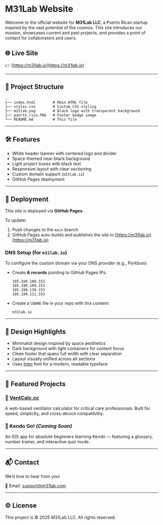 # M31Lab Website

Welcome to the official website for **M31Lab LLC**, a Puerto Rican startup inspired by the vast potential of the cosmos. This site introduces our mission, showcases current and past projects, and provides a point of contact for collaborators and users.

## 🌐 Live Site

👉 [https://m31lab.io](https://m31lab.io)

---

## 📁 Project Structure

```
.
├── index.html        # Main HTML file
├── styles.css        # Custom CSS styling
├── m31lab.png        # Black logo with transparent background
├── puerto_rico.PNG   # Footer badge image
└── README.md         # This file
```

---

## 🛠️ Features

- White header banner with centered logo and divider
- Space-themed near-black background
- Light project boxes with black text
- Responsive layout with clear sectioning
- Custom domain support (`m31lab.io`)
- GitHub Pages deployment

---

## 🚀 Deployment

This site is deployed via **GitHub Pages**.

To update:

1. Push changes to the `main` branch
2. GitHub Pages auto-builds and publishes the site to [https://m31lab.io](https://m31lab.io)

### DNS Setup (for `m31lab.io`)

To configure the custom domain via your DNS provider (e.g., Porkbun):

- Create **A records** pointing to GitHub Pages IPs:

  ```
  185.199.108.153
  185.199.109.153
  185.199.110.153
  185.199.111.153
  ```

- Create a `CNAME` file in your repo with this content:

  ```
  m31lab.io
  ```

---

## 🎨 Design Highlights

- Minimalist design inspired by space aesthetics
- Dark background with light containers for content focus
- Clean footer that spans full width with clear separation
- Layout visually unified across all sections
- Uses [Inter](https://fonts.google.com/specimen/Inter) font for a modern, readable typeface

---

## 📱 Featured Projects

### 🔹 [VentCalc.cc](https://ventcalc.cc)
A web-based ventilator calculator for critical care professionals. Built for speed, simplicity, and cross-device compatibility.

### 🔹 Kendo Go! *(Coming Soon)*
An iOS app for absolute beginners learning Kendo — featuring a glossary, number trainer, and interactive quiz mode.

---

## 📬 Contact

We’d love to hear from you!

📧 Email: [support@m31lab.com](mailto:support@m31lab.com)

---

## ©️ License

This project is © 2025 M31Lab LLC. All rights reserved.
